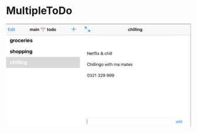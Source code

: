 # MultipleToDo


![alt-tag](https://raw.githubusercontent.com/MaartenBrijker/MultipleToDo/master/Screen%20Shot%202016-05-16%20at%2000.18.17.png)
